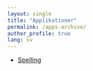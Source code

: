 ```yaml
---
layout: single
title: "Applikationer"
permalink: /apps-archive/
author_profile: true
lang: sv
---
```


-  [Spelling](/apps/spelling)
